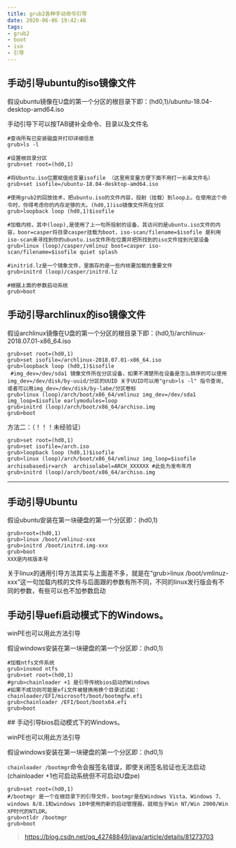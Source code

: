 ```yaml
---
title: grub2各种手动命令引导
date: 2020-06-06 19:42:48
tags: 
- grub2
- boot
- iso
- 引导
---
```



## 手动引导ubuntu的iso镜像文件

假设ubuntu镜像在U盘的第一个分区的根目录下即：(hd0,1)/ubuntu-18.04-desktop-amd64.iso

手动引导下可以按TAB键补全命令、目录以及文件名

```shell
#查询所有已安装磁盘并打印详细信息
grub>ls -l

#设置根目录分区
grub>set root=(hd0,1)

#将Ubuntu.iso位置赋值给变量isofile （这里用变量方便下面不用打一长串文件名）
grub>set isofile=/ubuntu-18.04-desktop-amd64.iso

#使用grub2的回放技术，把ubuntu.iso的文件内容，投射（挂载）到loop上。在使用这个命令时，你得考虑你的内存足够的大。(hd0,1)iso镜像文件所在分区
grub>loopback loop (hd0,1)$isofile

#加载内核，其中(loop),是使用了上一句所投射的设备，其访问的是ubuntu.iso文件的内容，boor=casper将目录casper挂载为boot，iso-scan/filename=$isofile 是利用iso-scan来寻找到你的ubuntu.iso文件所在位置并把所找到的iso文件挂到光驱设备
grub>linux (loop)/casper/vmlinuz boot=casper iso-scan/filename=$isofile quiet splash

#initrid.lz是一个镜象文件，里面存的是一些内核要加载的重要文件
grub>initrd (loop)/casper/initrd.lz

#根据上面的参数启动系统
grub>boot
```

## 手动引导archlinux的iso镜像文件

假设archlinux镜像在U盘的第一个分区的根目录下即：(hd0,1)/archlinux-2018.07.01-x86_64.iso

```shell
grub>set root=(hd0,1)
grub>set isofile=/archlinux-2018.07.01-x86_64.iso
grub>loopback loop (hd0,1)$isofile
 #img_dev=/dev/sda1 镜像文件所在分区设备，如果不清楚所在设备是怎么排序的可以使用img_dev=/dev/disk/by-uuid/分区的UUID 关于UUID可以用"grub>ls -l" 指令查询,或者可以用img_dev=/dev/disk/by-labe/分区卷标 
grub>linux (loop)/arch/boot/x86_64/vmlinuz img_dev=/dev/sda1 img_loop=$isofile earlymodules=loop
grub>initrd (loop)/arch/boot/x86_64/archiso.img
grub>boot
```

方法二：（！！！未经验证）
```shell
grub>set root=(hd0,1)
grub>set isofile=/arch.iso
grub>loopback loop (hd0,1)$isofile
grub>linux (loop)/arch/boot/x86_64/vmlinuz img_loop=$isofile archisobasedir=arch  archisolabel=ARCH_XXXXXX #此处为发布年月
grub>initrd (loop)/arch/boot/x86_64/archiso.img
```

---


## 手动引导Ubuntu

假设ubuntu安装在第一块硬盘的第一个分区即：(hd0,1)

```shell
grub>root=(hd0,1)
grub>linux /boot/vmlinuz-xxx
grub>initrd /boot/initrd.img-xxx
grub>boot
XXX是内核版本号
```

关于linux的通用引导方法其实与上面差不多，就是在“grub>linux /boot/vmlinuz-xxx”这一句加载内核的文件与后面跟的参数有所不同，不同的linux发行版会有不同的参数，有些可以也不加参数启动


## 手动引导uefi启动模式下的Windows。

winPE也可以用此方法引导

假设windows安装在第一块硬盘的第一个分区即：(hd0,1)

```shell
#加载ntfs文件系统
grub>insmod ntfs
grub>set root=(hd0,1)
#grub>chainloader +1 是引导传统bios启动的Windows
#如果不成功则可能是efi文件被替换用换个目录试试如：chainloader/EFI/microsoft/boot/bootmgfw.efi
grub>chainloader /EFI/boot/bootx64.efi
grub>boot
```

## 手动引导bios启动模式下的Windows。

winPE也可以用此方法引导

假设windows安装在第一块硬盘的第一个分区即：(hd0,1)

`chainloader /bootmgr`命令会报签名错误，即使关闭签名验证也无法启动(chainloader +1也可启动系统但不可启动U盘pe)

```shell
grub>set root=(hd0,1)
#/bootmgr 是一个在根目录下的引导文件，bootmgr是在Windows Vista、Windows 7、windows 8/8.1和windows 10中使用的新的启动管理器，就相当于Win NT/Win 2000/Win XP时代的NTLDR。
grub>ntldr /bootmgr
grub>boot
```

> <https://blog.csdn.net/qq_42748849/java/article/details/81273703>
